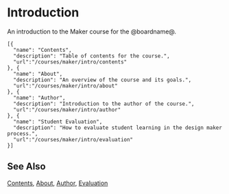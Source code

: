 # Introduction

An introduction to the Maker course for the @boardname@.

```codecard
[{
  "name": "Contents",
  "description": "Table of contents for the course.",
  "url":"/courses/maker/intro/contents"
}, {
  "name": "About",
  "description": "An overview of the course and its goals.",
  "url":"/courses/maker/intro/about"
}, {
  "name": "Author",
  "description": "Introduction to the author of the course.",
  "url":"/courses/maker/intro/author"
}, {
  "name": "Student Evaluation",
  "description": "How to evaluate student learning in the design maker process.",
  "url":"/courses/maker/intro/evaluation"
}]
```

## See Also

[Contents](/courses/maker/intro/contents), [About](/courses/maker/intro/about), [Author](/courses/maker/intro/author), [Evaluation](/courses/maker/intro/evaluation)